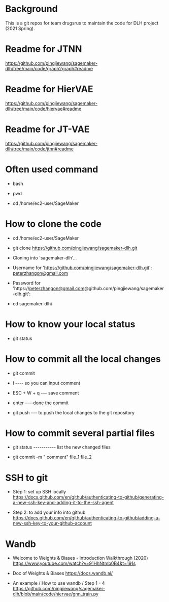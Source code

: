 # Background

This is a git repos for team drugsrus to maintain the code for DLH project (2021 Spring).

# Readme for JTNN

https://github.com/pingjiewang/sagemaker-dlh/tree/main/code/graph2graph#readme

# Readme for HierVAE

https://github.com/pingjiewang/sagemaker-dlh/tree/main/code/hiervae#readme

# Readme for JT-VAE

https://github.com/pingjiewang/sagemaker-dlh/tree/main/code/jtnn#readme

# Often used command

- bash

- pwd

- cd /home/ec2-user/SageMaker


# How to clone the code
- cd /home/ec2-user/SageMaker

- git clone https://github.com/pingjiewang/sagemaker-dlh.git

- Cloning into 'sagemaker-dlh'...

- Username for 'https://github.com/pingjiewang/sagemaker-dlh.git': peterzhangon@gmail.com

- Password for 'https://peterzhangon@gmail.com@github.com/pingjiewang/sagemaker-dlh.git':

- cd sagemaker-dlh/

# How to know your local status

- git status

# How to commit all the local changes 
- git commit 

- i ---- so you can input comment

- ESC + W + q --- save comment

- enter ----done the commit

- git push --- to push the local changes to the git repository

# How to commit several partial files 

- git status   ----------- list the new changed files

- git commit -m " comment" file_1 file_2

# SSH to git

- Step 1: set up SSH locally https://docs.github.com/en/github/authenticating-to-github/generating-a-new-ssh-key-and-adding-it-to-the-ssh-agent

- Step 2: to add your info into github https://docs.github.com/en/github/authenticating-to-github/adding-a-new-ssh-key-to-your-github-account

# Wandb

- Welcome to Weights & Biases - Introduction Walkthrough (2020) https://www.youtube.com/watch?v=91HhNtmb0B4&t=191s

- Doc of Weights & Biases  https://docs.wandb.ai/

- An example / How to use wandb / Step 1 - 4  https://github.com/pingjiewang/sagemaker-dlh/blob/main/code/hiervae/gnn_train.py

